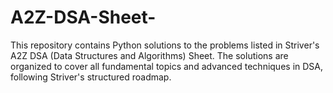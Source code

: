 # A2Z-DSA-Sheet-
This repository contains Python solutions to the problems listed in Striver's A2Z DSA (Data Structures and Algorithms) Sheet. The solutions are organized to cover all fundamental topics and advanced techniques in DSA, following Striver's structured roadmap.
